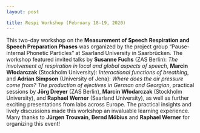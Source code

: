 ```yaml
---
layout: post

title: Respi Workshop (February 18-19, 2020)
---
```


This two-day workshop on the <b>Measurement of Speech Respiration and Speech Preparation Phases</b> was organized 
by the project group <q>Pause-internal Phonetic Particles</q> at Saarland University in Saarbrücken.
The workshop featured invited talks by <b>Susanne Fuchs</b> (ZAS Berlin): 
<i>The involvement of respiration in local and global aspects of speech</i>,
<b>Marcin Włodarczak</b> (Stockholm University): <i>Interactional functions of breathing</i>, and <b>Adrian Simpson</b> (University of Jena): 
<i>Where does the air pressure come from? The production of ejectives in German and Georgian</i>,
practical sessions by <b>Jörg Dreyer</b> (ZAS Berlin), <b>Marcin Włodarczak</b> (Stockholm University), and 
<b>Raphael Werner</b> (Saarland University), as well as further exciting presentations from labs across Europe.
The practical insights and lively discussions made this workshop an invaluable learning experience.
Many thanks to <b>Jürgen Trouvain</b>, <b>Bernd Möbius</b> and <b>Raphael Werner</b> for organizing this event!

